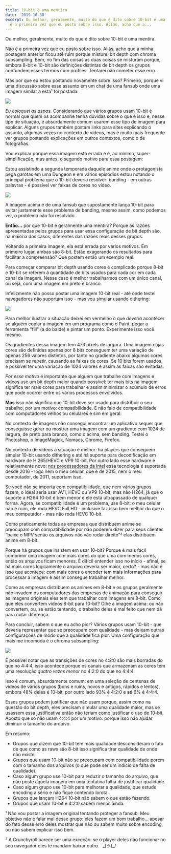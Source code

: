 ```yaml
---
title: 10-bit é uma mentira
date: '2019-10-30'
excerpt: Ou melhor, geralmente, muito do que é dito sobre 10-bit é uma mentira.  Não
  é a primeira vez que eu posto sobre isso. Aliás, acho que a...
---
```



Ou melhor, geralmente, muito do que é dito sobre 10-bit é uma mentira.

Não é a primeira vez que eu posto sobre isso. Aliás, acho que a minha postagem anterior ficou até ruim porque misturei bit depth com chroma subsampling. Bem, no fim das coisas as duas coisas se misturam porque, embora 8-bit e 10-bit são definições distintas de bit depth os grupos confundem esses termos com profiles. Tentarei não cometer esse erro.

Mas por que eu estou postando novamente sobre isso? Primeiro, porque vi uma discussão sobre esse assunto em um chat de uma fansub onde uma imagem similar a esta¹ foi postada:

![](https://i.imgur.com/XUifVdX.png)

*Eu coloquei as aspas.* Considerando que vários grupos usam 10-bit é normal que quem os acompanhe tenha dúvidas sobre o que é isso e, nesse tipo de situação, é absurdamente comum usarem esse tipo de imagem para explicar. Alguns grupos também postam links para sites explicando o assunto, algumas vezes no contexto de vídeos, mas é muito mais frequente ver grupos postando explicações em outros contextos, como o de fotografias.

Vou explicar porque essa imagem está errada e é, ao mínimo, super-simplificação, mas antes, o segundo motivo para essa postagem:

Estou assistindo a segunda temporada daquele anime onde o protagonista pega garotas em uma Dungeon e em vários episódios estou notando o principal problema que o 10-bit deveria resolver: banding - em outras palavras - é possível ver faixas de cores no vídeo.

![](https://i.imgur.com/g95IG7u.png)

A imagem acima é de uma fansub que supostamente lança 10-bit para evitar justamente esse problema de banding, mesmo assim, como podemos ver, o problema não foi resolvido.

**Então...** por que 10-bit é geralmente uma mentira? Porque as razões apresentadas pelos grupos para usar essa configuração de bit depth são, na maioria dos casos, diferentes das razões reais desses grupos.

Voltando a primeira imagem, ela está errada por vários motivos. Em primeiro lugar, ambas são 8-bit. Estão exagerando os resultados para facilitar a compreensão? Que postem então um exemplo real.

Para começar comparar bit depth usando cores é complicado porque 8-bit e 10-bit se referem à quantidade de bits usados para cada cor em cada canal da imagem. Nesse caso é melhor trabalharmos com um único canal, ou seja, com uma imagem em preto e branco.

Infelizmente não posso postar uma imagem 10-bit real - até onde testei navegadores não suportam isso - mas vou simular usando dithering:

![](https://i.imgur.com/9G7KAEc.png)

Para melhor ilustrar a situação deixei em vermelho o que *deveria* acontecer se alguém copiar a imagem em um programa como o Paint, pegar a ferramenta "fill" (a do balde) e pintar um ponto. Experimente isso você mesmo.

Os gradientes dessa imagem tem 473 pixels de largura. Uma imagem cujas cores são definidas apenas por 8 bits conseguem ter uma variação de apenas 256 valores distintos, por tanto no gradiente abaixo algumas cores precisam se repetir, causando as faixas de cores. Se 10 bits forem usados, é possível ter uma variação de 1024 valores e assim as faixas são evitadas.

*Por esse motivo* é importante que alguém que trabalhe com imagens e vídeos use um bit depth maior quando possível: ter mais bits na imagem significa ter mais cores para trabalhar e assim minimizar o acúmulo de erros que pode ocorrer entre os vários processos envolvidos.

**Mas** isso não significa que 10-bit deve ser usado para distribuir o seu trabalho, por um motivo: compatibilidade. E não falo de compatibilidade com computadores velhos ou celulares e sim em geral:

No contexto de imagens não consegui encontrar um aplicativo sequer que conseguisse gerar ou mostrar uma imagem com um gradiente com 1024 de largura, de preto para branco, como o acima, sem banding. Testei o Photoshop, o ImageMagick, Nomacs, Chrome, Firefox.

No contexto de vídeos a situação é melhor: há players que conseguem simular 10-bit usando dithering e até há suporte para decodificação em hardware de H.265/HEVC e VP9 10-bit. Por outro lado esse hardware é relativamente novo: [nos processadores da Intel](https://software.intel.com/en-us/articles/enable-10bpp) essa tecnologia é suportada desde 2016 - logo nem o meu celular, que é de 2015, nem o meu computador, de 2011, suportam isso.

Se você não se importa com compatibilidade, que nem vários grupos fazem, o ideal seria usar AV1, HEVC ou VP9 10-bit, mas não H264, já que o suporte a H264 10-bit é bem menor e ele está ultrapassado de qualquer forma. Agora, se compatibilidade é um problema, use 8-bit: o meu celular não é ruim, ele roda HEVC Full HD - inclusive faz isso bem melhor do que o meu computador - mas não roda HEVC 10-bit.

Como praticamente todas as empresas que distribuem anime se preocupam com compatibilidade por não poderem dizer para seus clientes “baixe o MPV senão os arquivos não vão rodar direito”² elas distribuem anime em 8-bit.

Porque há grupos que insistem em usar 10-bit? Porque é mais fácil comprimir uma imagem com mais cores do que uma com menos cores, então os arquivos ficam menores. É difícil entender isso no início - afinal, se há mais cores logicamente o arquivo deveria ser maior, certo? - mas não é isso que acontece: com mais cores o encoder tem mais informações para processar a imagem e assim consegue trabalhar melhor.

Como as empresas distribuem os animes em 8-bit e os grupos geralmente não invadem os computadores das empresas de animação para conseguir as imagens originais eles tem que trabalhar com imagens em 8-bit. Como que eles convertem vídeos 8-bit para 10-bit? Olhe a imagem acima: ou não convertem, ou, se estão tentando, o trabalho deles é mal feito que nem dá para notar diferença.

Para concluir, sabem o que eu acho pior? Vários grupos usam 10-bit - que deveria representar que se preocupam com qualidade - mas deixam outras configurações de modo que a qualidade fica pior. Uma configuração que mais me incomoda é o chroma subsampling:

![](https://i.imgur.com/XswK3kR.png)

É possível notar que as transições de cores no 4:2:0 são mais borradas do que no 4:4:4, isso acontece porque os canais que armazenam as cores tem uma resolução *quatro vezes menor* no 4:2:0 do que no 4:4:4.

Isso é comum, absurdamente comum: em uma seleção de centenas de vídeos de vários grupos (bons e ruins, novos e antigos, rápidos e lentos), embora 48% deles é 10-bit, por outro lado 93% é 4:2:0 e **só** 6% é 4:4:4.

Esses grupos podem justificar que não usam porque, assim como na questão do bit depth, eles precisam simular uma qualidade maior, mas se usassem essa justificativa então não teriam como justificar o uso de 10-bit. Aposto que só não usam 4:4:4 por um motivo: porque isso não ajudar diminuir o tamanho do arquivo.

Em resumo:

* Grupos que dizem que 10-bit tem mais qualidade desconsideram o fato de que como as raws são 8-bit isso significa tirar qualidade de onde não existe.
* Grupos que usam 10-bit não se preocupam com compatibilidade porém com o tamanho dos arquivos (o que pode ser um indício de falta de qualidade).
* Caso algum grupo use 10-bit para reduzir o tamanho do arquivo, que não poste aquela imagem em uma tentativa falha de justificar qualidade.
* Caso algum grupo use 10-bit para melhorar a qualidade, que estude encoding a sério e não fique contendo lorota.
* Grupos que lançam H264 10-bit não sabem o que estão fazendo.
* Grupos que usam 10-bit e 4:2:0 sabem menos ainda.

¹ Não vou postar a imagem original tentando proteger a fansub. Meu objetivo não é falar mal desse grupo: eles fazem um bom trabalho... apesar do fato desse erro deles mostrar que não ou sabem muito sobre encoding ou não sabem explicar isso bem.

² A Crunchyroll parece ser uma exceção: se o player deles não funcionar no seu navegador eles te mandam baixar outro. ¯\_(ツ)_/¯
